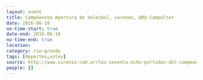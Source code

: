 ```yaml
---
layout: event 
title: Campeonato Apertura de Voleibol, varones, QRU-Campolter
date: 2016-06-19
no-time-start: true
date-end: 2016-06-19
no-time-end: true
location: 
category: rio-grande
tags: [deportes,voley]
source: http://www.surenio.com.ar/los-sesenta-ocho-partidos-del-campeonato-apertura-2016/
people: []
---
```

